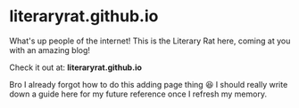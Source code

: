 # literaryrat.github.io

What's up people of the internet! This is the Literary Rat here, coming at you with an amazing blog! 

Check it out at: **literaryrat.github.io**

Bro I already forgot how to do this adding page thing 😆
I should really write down a guide here for my future reference once I refresh my memory. 

